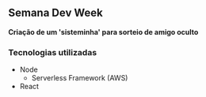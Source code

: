 ## Semana Dev Week

**Criação de um 'sisteminha' para sorteio de amigo oculto**

### Tecnologias utilizadas

- Node
  - Serverless Framework (AWS)
- React

